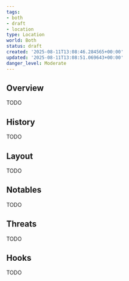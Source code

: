 ```yaml
---
tags:
- both
- draft
- location
type: Location
world: Both
status: draft
created: '2025-08-11T13:08:46.284565+00:00'
updated: '2025-08-11T13:08:51.069643+00:00'
danger_level: Moderate
---
```



## Overview

TODO
## History

TODO
## Layout

TODO
## Notables

TODO
## Threats

TODO
## Hooks

TODO
